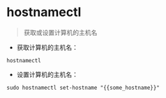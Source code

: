 # hostnamectl

> 获取或设置计算机的主机名

- 获取计算机的主机名：

`hostnamectl`

- 设置计算机的主机名：

`sudo hostnamectl set-hostname "{{some_hostname}}"`

[#]: contributors: ([琵、小小琳])